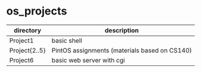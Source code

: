 # os_projects

| directory | description |
|------------------|-------------------------------------------------|
| Project1         | basic shell                                     |
| Project{2..5}    | PintOS assignments (materials based on CS140)   |
| Project6         | basic web server with cgi                       |
